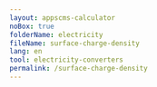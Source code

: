 ```yaml
---
layout: appscms-calculator
noBox: true
folderName: electricity
fileName: surface-charge-density
lang: en
tool: electricity-converters
permalink: /surface-charge-density
---
```

